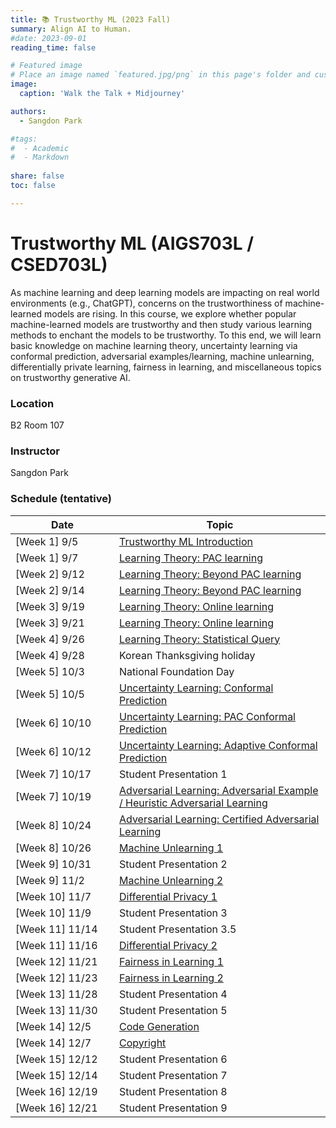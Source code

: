 ```yaml
---
title: 📚 Trustworthy ML (2023 Fall) 
summary: Align AI to Human.
#date: 2023-09-01
reading_time: false

# Featured image
# Place an image named `featured.jpg/png` in this page's folder and customize its options here.
image:
  caption: 'Walk the Talk + Midjourney'

authors:
  - Sangdon Park

#tags:
#  - Academic
#  - Markdown
  
share: false
toc: false

---
```



# Trustworthy ML (AIGS703L / CSED703L)

As machine learning and deep learning models are impacting on real world environments (e.g., ChatGPT), concerns on the trustworthiness of machine-learned models are rising. In this course, we explore whether popular machine-learned models are trustworthy and then study various learning methods to enchant the models to be trustworthy. To this end, we will learn basic knowledge on machine learning theory, uncertainty learning via conformal prediction, adversarial examples/learning, machine unlearning, differentially private learning, fairness in learning, and miscellaneous topics on trustworthy generative AI.

### Location

B2 Room 107

### Instructor

Sangdon Park


### Schedule (tentative)

| <div style="width:150px">Date</div> | Topic | 
| --- | --- |
|  [Week  1]  9/5  | [Trustworthy ML Introduction](./notes/0-intro.pdf) | 
|  [Week  1]  9/7  | [Learning Theory: PAC learning](./notes/1-theory-pac.pdf) |
|  [Week  2]  9/12 | [Learning Theory: Beyond PAC learning](./notes/1-theory-uc.pdf) |
|  [Week  2]  9/14 | [Learning Theory: Beyond PAC learning](./notes/1-theory-uc.pdf) |
|  [Week  3]  9/19 | [Learning Theory: Online learning](./notes/1-theory-online.pdf) |
|  [Week  3]  9/21 | [Learning Theory: Online learning](./notes/1-theory-online.pdf) |
|  [Week  4]  9/26 | [Learning Theory: Statistical Query](./notes/1-theory-sq.pdf) |
|  [Week  4]  9/28 | Korean Thanksgiving holiday |
|  [Week  5]  10/3 | National Foundation Day |
|  [Week  5]  10/5 | [Uncertainty Learning: Conformal Prediction](./notes/2-cp.pdf) |
|  [Week  6] 10/10 | [Uncertainty Learning: PAC Conformal Prediction](./notes/2-paccp.pdf) |
|  [Week  6] 10/12 | [Uncertainty Learning: Adaptive Conformal Prediction](./notes/2-acp.pdf) |
|  [Week  7] 10/17 | Student Presentation 1 |
|  [Week  7] 10/19 | [Adversarial Learning: Adversarial Example / Heuristic Adversarial Learning](./notes/3-ae.pdf) |
|  [Week  8] 10/24 | [Adversarial Learning: Certified Adversarial Learning](./notes/3-cert.pdf) |
|  [Week  8] 10/26 | [Machine Unlearning 1](./notes/4-cul.pdf) |
|  [Week  9] 10/31 | Student Presentation 2 |
|  [Week  9]  11/2 | [Machine Unlearning 2](./notes/4-cul2.pdf) |
|  [Week 10]  11/7 | [Differential Privacy 1](./notes/5-dp1.pdf) |
|  [Week 10]  11/9 | Student Presentation 3 |
|  [Week 11] 11/14 | Student Presentation 3.5 |
|  [Week 11] 11/16 | [Differential Privacy 2](./notes/5-dp2.pdf) |
|  [Week 12] 11/21 | [Fairness in Learning 1](./notes/6-fair1.pdf) |
|  [Week 12] 11/23 | [Fairness in Learning 2](./notes/6-fair2.pdf) |
|  [Week 13] 11/28 | Student Presentation 4 |
|  [Week 13] 11/30 | Student Presentation 5 |
|  [Week 14] 12/5  | [Code Generation](./notes/7-codegen.pdf) |
|  [Week 14] 12/7  | [Copyright](./notes/7-copyright.pdf) |
|  [Week 15] 12/12 | Student Presentation 6 |
|  [Week 15] 12/14 | Student Presentation 7 |
|  [Week 16] 12/19 | Student Presentation 8 |
|  [Week 16] 12/21 | Student Presentation 9 |






